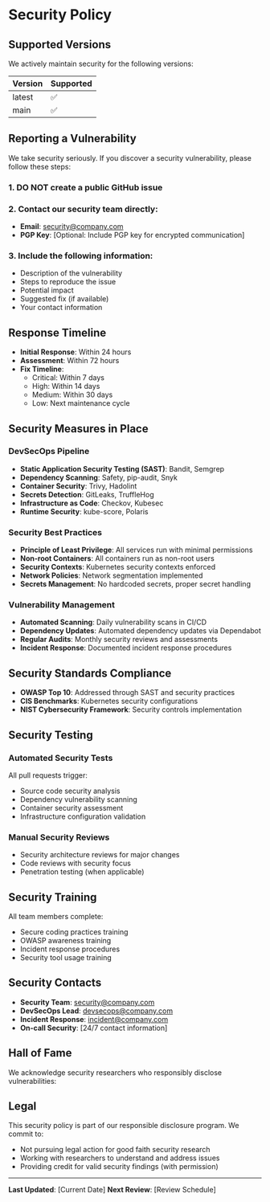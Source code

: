 # Security Policy

## Supported Versions

We actively maintain security for the following versions:

| Version | Supported          |
| ------- | ------------------ |
| latest  | :white_check_mark: |
| main    | :white_check_mark: |

## Reporting a Vulnerability

We take security seriously. If you discover a security vulnerability, please follow these steps:

### 1. **DO NOT** create a public GitHub issue

### 2. Contact our security team directly:
- **Email**: security@company.com
- **PGP Key**: [Optional: Include PGP key for encrypted communication]

### 3. Include the following information:
- Description of the vulnerability
- Steps to reproduce the issue
- Potential impact
- Suggested fix (if available)
- Your contact information

## Response Timeline

- **Initial Response**: Within 24 hours
- **Assessment**: Within 72 hours
- **Fix Timeline**: 
  - Critical: Within 7 days
  - High: Within 14 days
  - Medium: Within 30 days
  - Low: Next maintenance cycle

## Security Measures in Place

### DevSecOps Pipeline
- **Static Application Security Testing (SAST)**: Bandit, Semgrep
- **Dependency Scanning**: Safety, pip-audit, Snyk
- **Container Security**: Trivy, Hadolint
- **Secrets Detection**: GitLeaks, TruffleHog
- **Infrastructure as Code**: Checkov, Kubesec
- **Runtime Security**: kube-score, Polaris

### Security Best Practices
- **Principle of Least Privilege**: All services run with minimal permissions
- **Non-root Containers**: All containers run as non-root users
- **Security Contexts**: Kubernetes security contexts enforced
- **Network Policies**: Network segmentation implemented
- **Secrets Management**: No hardcoded secrets, proper secret handling

### Vulnerability Management
- **Automated Scanning**: Daily vulnerability scans in CI/CD
- **Dependency Updates**: Automated dependency updates via Dependabot
- **Regular Audits**: Monthly security reviews and assessments
- **Incident Response**: Documented incident response procedures

## Security Standards Compliance

- **OWASP Top 10**: Addressed through SAST and security practices
- **CIS Benchmarks**: Kubernetes security configurations
- **NIST Cybersecurity Framework**: Security controls implementation

## Security Testing

### Automated Security Tests
All pull requests trigger:
- Source code security analysis
- Dependency vulnerability scanning
- Container security assessment
- Infrastructure configuration validation

### Manual Security Reviews
- Security architecture reviews for major changes
- Code reviews with security focus
- Penetration testing (when applicable)

## Security Training

All team members complete:
- Secure coding practices training
- OWASP awareness training
- Incident response procedures
- Security tool usage training

## Security Contacts

- **Security Team**: security@company.com
- **DevSecOps Lead**: devsecops@company.com
- **Incident Response**: incident@company.com
- **On-call Security**: [24/7 contact information]

## Hall of Fame

We acknowledge security researchers who responsibly disclose vulnerabilities:

<!-- Security researchers will be listed here -->

## Legal

This security policy is part of our responsible disclosure program. We commit to:
- Not pursuing legal action for good faith security research
- Working with researchers to understand and address issues
- Providing credit for valid security findings (with permission)

---

**Last Updated**: [Current Date]
**Next Review**: [Review Schedule]
